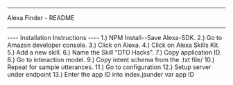 *********************
Alexa Finder - README
*********************

---- Installation Instructions ----
1.) NPM Install--Save Alexa-SDK.
2.) Go to Amazon developer console.
3.) Click on Alexa.
4.) Click on Alexa Skills Kit. 
5.) Add a new skill.
6.) Name the Skill "DTO Hacks".
7.) Copy application ID.
8.) Go to interaction model.
9.) Copy intent schema from the .txt file/
10.) Repeat for sample utterances.
11.) Go to configuration
12.) Setup server under endpoint
13.) Enter the app ID into index.jsunder var app ID
